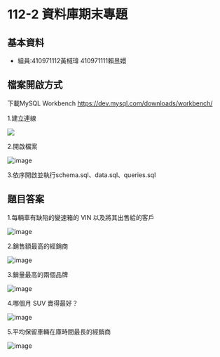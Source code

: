 # 112-2 資料庫期末專題
## 基本資料
* 組員:410971112黃棫瑋 410971111賴昱嬛

## 檔案開啟方式

下載MySQL Workbench
https://dev.mysql.com/downloads/workbench/

1.建立連線

![](https://github.com/polarizationnnn/helpme/blob/picture/messageImage_1718850631599.jpg?raw=true)

2.開啟檔案

![image](https://github.com/polarizationnnn/helpme/blob/picture/messageImage_1718850688384.jpg?raw=true)

3.依序開啟並執行schema.sql、data.sql、queries.sql

## 題目答案

1.每輛車有缺陷的變速箱的 VIN 以及將其出售給的客戶

![image](https://github.com/polarizationnnn/helpme/blob/picture/messageImage_1718850365456_0.jpg?raw=true)


2.銷售額最高的經銷商

![image](https://github.com/polarizationnnn/helpme/blob/picture/messageImage_1718850384690_0.jpg?raw=true)

3.銷量最高的兩個品牌

![image](https://github.com/polarizationnnn/helpme/blob/picture/picture%20(1).jpg?raw=true)

4.哪個月 SUV 賣得最好？

![image](https://github.com/polarizationnnn/helpme/blob/picture/picture%20(2).jpg?raw=true)

5.平均保留車輛在庫時間最長的經銷商

![image](https://github.com/polarizationnnn/helpme/blob/picture/picture%20(3).jpg?raw=true)
